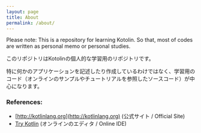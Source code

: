 ```yaml
---
layout: page
title: About
permalink: /about/
---
```

Please note: This is a repository for learning Kotolin.
So that, most of codes are written as personal memo or personal studies.

このリポジトリはKotolinの個人的な学習用のリポジトリです。

特に何かのアプリケーションを記述したり作成しているわけではなく、学習用のコード（オンラインのサンプルやチュートリアルを参照したソースコード）が中心になります。

### References:

- [http://kotlinlang.org](http://kotlinlang.org) (公式サイト / Official Site)
- [Try Kotlin](http://try.kotlinlang.org) (オンラインのエディタ / Online IDE)



